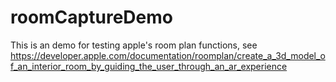 # roomCaptureDemo
This is an demo for testing apple's room plan functions, see https://developer.apple.com/documentation/roomplan/create_a_3d_model_of_an_interior_room_by_guiding_the_user_through_an_ar_experience
